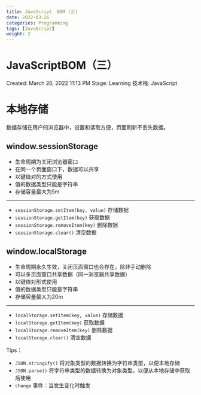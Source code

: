 ```yaml
---
title: JavaScript  BOM (三)
date: 2022-03-26
categories: Programming
tags: [JavaScript]
weight: 2
---
```


# JavaScriptBOM（三）

Created: March 26, 2022 11:13 PM
Stage: Learning
技术栈: JavaScript

# 本地存储

数据存储在用户的浏览器中，设置和读取方便，页面刷新不丢失数据。

## window.sessionStorage

- 生命周期为关闭浏览器窗口
- 在同一个页面窗口下，数据可以共享
- 以键值对的方式使用
- 值的数据类型只能是字符串
- 存储容量最大为5m

---

- `sessionStorage.setItem(key, value)` 存储数据
- `sessionStorage.getItem(key)` 获取数据
- `sessionStorage.removeItem(key)` 删除数据
- `sessionStorage.clear()` 清空数据

## window.localStorage

- 生命周期永久生效，关闭页面窗口也会存在，除非手动删除
- 可以多页面窗口共享数据（同一浏览器共享数据）
- 以键值对形式使用
- 值的数据类型只能是字符串
- 存储容量最大为20m

---

- `localStorage.setItem(key, value)` 存储数据
- `localStorage.getItem(key)` 获取数据
- `localStorage.removeItem(key)` 删除数据
- `localStorage.clear()` 清空数据

Tips：

- `JSON.stringify()` 将对象类型的数据转换为字符串类型，以便本地存储
- `JSON.parse()` 将字符串类型的数据转换为对象类型，以便从本地存储中获取后使用
- `change` 事件：当发生变化时触发